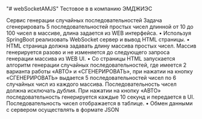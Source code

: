 "# webSocketAMJS" 
Тестовое в в компанию ЭМДЖИЭС

Сервис генерации случайных
последовательностей
Задача сгенерировать 5 последовательностей простых чисел длинной от 10 до 100 чисел
в массиве, длина задается из WEB интерфейса.
• Используя SpringBoot реализовать WebSocket сервер и вывод HTML страницы.
• HTML страница должна задавать длину массива простых чисел. Массив генерируется
разово и не изменяется до следующего запроса генерации массива из WEB UI.
• Со страницы HTML запускается алгоритм генерации случайных последовательностей,
где имеется 2 варианта работы «АВТО» и «СГЕНЕРИРОВАТЬ», при нажатии на кнопку
«СГЕНЕРИРОВАТЬ» выдается 5 последовательностей чисел по 6 случайных числ из
каждого массива. Последовательность чисел должна исключать дублия. При нажатии на
кнопку «АВТО» последовательность генерируется каждые 10 секунд и передается в UI.
Последовательность чисел отображается в таблице.
• Обмен данными с сервером осуществлять в формате JSON